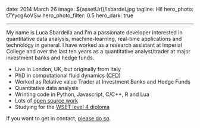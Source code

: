date: 2014 March 26
image: \${assetUrl}/lsbardel.jpg
tagline: Hi!
hero_photo: t7YycgAoVSw
hero_photo_filter: 0.5
hero_dark: true

---

My name is Luca Sbardella and I'm a passionate developer interested in
quantitative data analysis, machine-learning, real-time applications and technology in general.
I have worked as a research assistant at Imperial College and over the last ten years as
a quantitative analyst/trader at major investment banks and hedge funds.

- Live in London, UK, but originally from Italy
- PhD in computational fluid dynamics ([CFD](http://en.wikipedia.org/wiki/Computational_fluid_dynamics))
- Worked as Relative value Trader at Investment Banks and Hedge Funds
- Quantitative data analysis
- Wrinting code in Python, Javascript, C/C++, R and Lua
- Lots of [open source work](https://github.com/quantmind)
- Studying for the [WSET level 4 diploma](http://www.wsetglobal.com/qualifications/level_4_diploma/)

If you want to get in contact, [please do so](/contact).
